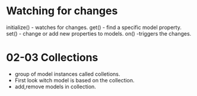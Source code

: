 # Watching for changes

initialize() - watches for changes.
get() - find a specific model property.
set() - change or add new properties to models.
on() -triggers the changes.

# 02-03 Collections

-	group of model instances called colletions.
-	First look witch model is based on the collection.
- add,remove models in collection.

#

#

#

#

#
